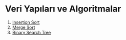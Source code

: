 # Veri Yapıları ve Algoritmalar

1. [Insertion Sort](insertion-sort.md)
2. [Merge Sort](merge-sort.md)
3. [Binary Search Tree](binary-search-tree.md)